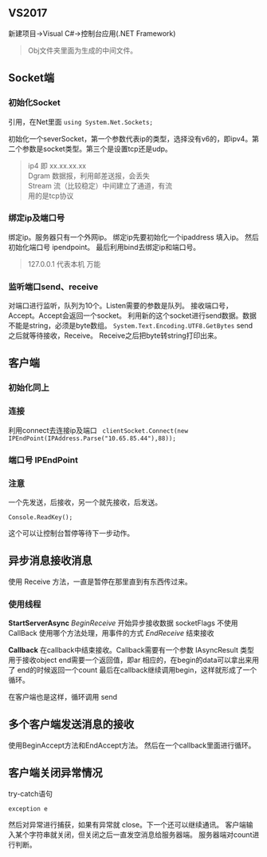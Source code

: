## VS2017 
新建项目->Visual C#->控制台应用(.NET Framework)

> Obj文件夹里面为生成的中间文件。

## Socket端
### 初始化Socket
引用，在Net里面
`using System.Net.Sockets;`

初始化一个severSocket，第一个参数代表ip的类型，选择没有v6的，即ipv4。第二个参数是socket类型。第三个是设置tcp还是udp。

> ip4 即 xx.xx.xx.xx  
> Dgram 数据报，利用邮差送报，会丢失  
> Stream 流（比较稳定）中间建立了通道，有流  
> 用的是tcp协议


### 绑定ip及端口号
绑定ip。服务器只有一个外网ip。
绑定ip先要初始化一个ipaddress 填入ip。
然后初始化端口号 ipendpoint。
最后利用bind去绑定ip和端口号。
> 127.0.0.1 代表本机 万能  

### 监听端口send、receive
对端口进行监听，队列为10个。Listen需要的参数是队列。
接收端口号，Accept。Accept会返回一个socket。
利用新的这个socket进行send数据。数据不能是string，必须是byte数组。
`System.Text.Encoding.UTF8.GetBytes`
send之后就等待接收，Receive。
Receive之后把byte转string打印出来。


## 客户端
### 初始化同上

### 连接
利用connect去连接ip及端口
` clientSocket.Connect(new IPEndPoint(IPAddress.Parse("10.65.85.44"),88)); `

### 端口号 IPEndPoint 

### 注意
一个先发送，后接收，另一个就先接收，后发送。 
```
Console.ReadKey();
```
这个可以让控制台暂停等待下一步动作。


## 异步消息接收消息
使用 Receive 方法，一直是暂停在那里直到有东西传过来。
### 使用线程
**StartServerAsync**
*BeginReceive* 开始异步接收数据
socketFlags 不使用 
CallBack 使用哪个方法处理，用事件的方式
*EndReceive* 结束接收

**Callback**
在callback中结束接收。Callback需要有一个参数 IAsyncResult 类型 用于接收object
end需要一个返回值，即ar
相应的，在begin的data可以拿出来用了 end的时候返回一个count
最后在callback继续调用begin，这样就形成了一个循环。

在客户端也是这样，循环调用 send


## 多个客户端发送消息的接收
使用BeginAccept方法和EndAccept方法。
然后在一个callback里面进行循环。


## 客户端关闭异常情况
try-catch语句
```
exception e
```
然后对异常进行捕获，如果有异常就 close。下一个还可以继续通讯。
客户端输入某个字符串就关闭，但关闭之后一直发空消息给服务器端。
服务器端对count进行判断。


